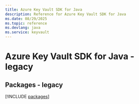 ```yaml
---
title: Azure Key Vault SDK for Java
description: Reference for Azure Key Vault SDK for Java
ms.date: 08/29/2025
ms.topic: reference
ms.devlang: java
ms.service: keyvault
---
```

# Azure Key Vault SDK for Java - legacy
## Packages - legacy
[!INCLUDE [packages](key-vault-index.md)]